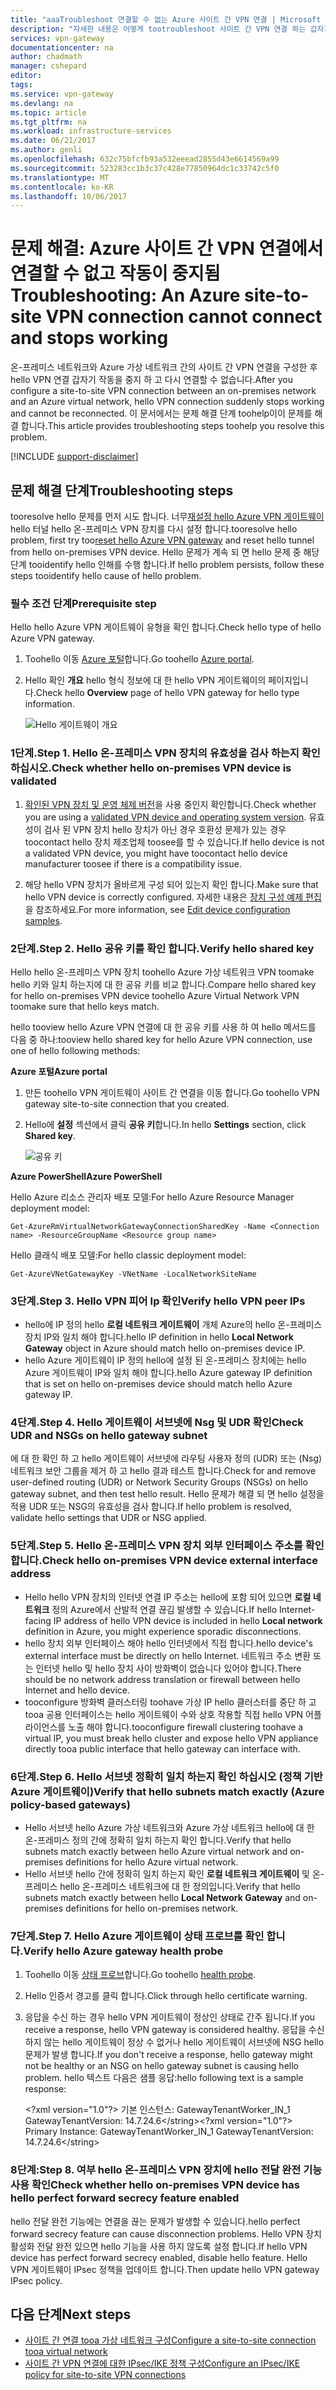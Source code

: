 ```yaml
---
title: "aaaTroubleshoot 연결할 수 없는 Azure 사이트 간 VPN 연결 | Microsoft Docs"
description: "자세한 내용은 어떻게 tootroubleshoot 사이트 간 VPN 연결 하는 갑자기 작동을 중단 하 고 다시 연결할 수 없습니다."
services: vpn-gateway
documentationcenter: na
author: chadmath
manager: cshepard
editor: 
tags: 
ms.service: vpn-gateway
ms.devlang: na
ms.topic: article
ms.tgt_pltfrm: na
ms.workload: infrastructure-services
ms.date: 06/21/2017
ms.author: genli
ms.openlocfilehash: 632c75bfcfb93a532eeead2855d43e6614569a99
ms.sourcegitcommit: 523283cc1b3c37c428e77850964dc1c33742c5f0
ms.translationtype: MT
ms.contentlocale: ko-KR
ms.lasthandoff: 10/06/2017
---
```

# <a name="troubleshooting-an-azure-site-to-site-vpn-connection-cannot-connect-and-stops-working"></a><span data-ttu-id="527b0-103">문제 해결: Azure 사이트 간 VPN 연결에서 연결할 수 없고 작동이 중지됨</span><span class="sxs-lookup"><span data-stu-id="527b0-103">Troubleshooting: An Azure site-to-site VPN connection cannot connect and stops working</span></span>

<span data-ttu-id="527b0-104">온-프레미스 네트워크와 Azure 가상 네트워크 간의 사이트 간 VPN 연결을 구성한 후 hello VPN 연결 갑자기 작동을 중지 하 고 다시 연결할 수 없습니다.</span><span class="sxs-lookup"><span data-stu-id="527b0-104">After you configure a site-to-site VPN connection between an on-premises network and an Azure virtual network, hello VPN connection suddenly stops working and cannot be reconnected.</span></span> <span data-ttu-id="527b0-105">이 문서에서는 문제 해결 단계 toohelp이이 문제를 해결 합니다.</span><span class="sxs-lookup"><span data-stu-id="527b0-105">This article provides troubleshooting steps toohelp you resolve this problem.</span></span> 

[!INCLUDE [support-disclaimer](../../includes/support-disclaimer.md)]

## <a name="troubleshooting-steps"></a><span data-ttu-id="527b0-106">문제 해결 단계</span><span class="sxs-lookup"><span data-stu-id="527b0-106">Troubleshooting steps</span></span>

<span data-ttu-id="527b0-107">tooresolve hello 문제를 먼저 시도 합니다. 너무[재설정 hello Azure VPN 게이트웨이](vpn-gateway-resetgw-classic.md) hello 터널 hello 온-프레미스 VPN 장치를 다시 설정 합니다.</span><span class="sxs-lookup"><span data-stu-id="527b0-107">tooresolve hello problem, first try too[reset hello Azure VPN gateway](vpn-gateway-resetgw-classic.md) and reset hello tunnel from hello on-premises VPN device.</span></span> <span data-ttu-id="527b0-108">Hello 문제가 계속 되 면 hello 문제 중 해당 단계 tooidentify hello 인해를 수행 합니다.</span><span class="sxs-lookup"><span data-stu-id="527b0-108">If hello problem persists, follow these steps tooidentify hello cause of hello problem.</span></span>

### <a name="prerequisite-step"></a><span data-ttu-id="527b0-109">필수 조건 단계</span><span class="sxs-lookup"><span data-stu-id="527b0-109">Prerequisite step</span></span>

<span data-ttu-id="527b0-110">Hello hello Azure VPN 게이트웨이 유형을 확인 합니다.</span><span class="sxs-lookup"><span data-stu-id="527b0-110">Check hello type of hello Azure VPN gateway.</span></span>

1. <span data-ttu-id="527b0-111">Toohello 이동 [Azure 포털](https://portal.azure.com)합니다.</span><span class="sxs-lookup"><span data-stu-id="527b0-111">Go toohello [Azure portal](https://portal.azure.com).</span></span>

2. <span data-ttu-id="527b0-112">Hello 확인 **개요** hello 형식 정보에 대 한 hello VPN 게이트웨이의 페이지입니다.</span><span class="sxs-lookup"><span data-stu-id="527b0-112">Check hello **Overview** page of hello VPN gateway for hello type information.</span></span>
    
    ![Hello 게이트웨이 개요](media\vpn-gateway-troubleshoot-site-to-site-cannot-connect\gatewayoverview.png)

### <a name="step-1-check-whether-hello-on-premises-vpn-device-is-validated"></a><span data-ttu-id="527b0-114">1단계.</span><span class="sxs-lookup"><span data-stu-id="527b0-114">Step 1.</span></span> <span data-ttu-id="527b0-115">Hello 온-프레미스 VPN 장치의 유효성을 검사 하는지 확인 하십시오.</span><span class="sxs-lookup"><span data-stu-id="527b0-115">Check whether hello on-premises VPN device is validated</span></span>

1. <span data-ttu-id="527b0-116">[확인된 VPN 장치 및 운영 체제 버전](vpn-gateway-about-vpn-devices.md#devicetable)을 사용 중인지 확인합니다.</span><span class="sxs-lookup"><span data-stu-id="527b0-116">Check whether you are using a [validated VPN device and operating system version](vpn-gateway-about-vpn-devices.md#devicetable).</span></span> <span data-ttu-id="527b0-117">유효성이 검사 된 VPN 장치 hello 장치가 아닌 경우 호환성 문제가 있는 경우 toocontact hello 장치 제조업체 toosee를 할 수 있습니다.</span><span class="sxs-lookup"><span data-stu-id="527b0-117">If hello device is not a validated VPN device, you might have toocontact hello device manufacturer toosee if there is a compatibility issue.</span></span>

2. <span data-ttu-id="527b0-118">해당 hello VPN 장치가 올바르게 구성 되어 있는지 확인 합니다.</span><span class="sxs-lookup"><span data-stu-id="527b0-118">Make sure that hello VPN device is correctly configured.</span></span> <span data-ttu-id="527b0-119">자세한 내용은 [장치 구성 예제 편집](/vpn-gateway-about-vpn-devices.md#editing)을 참조하세요.</span><span class="sxs-lookup"><span data-stu-id="527b0-119">For more information, see [Edit device configuration samples](/vpn-gateway-about-vpn-devices.md#editing).</span></span>

### <a name="step-2-verify-hello-shared-key"></a><span data-ttu-id="527b0-120">2단계.</span><span class="sxs-lookup"><span data-stu-id="527b0-120">Step 2.</span></span> <span data-ttu-id="527b0-121">Hello 공유 키를 확인 합니다.</span><span class="sxs-lookup"><span data-stu-id="527b0-121">Verify hello shared key</span></span>

<span data-ttu-id="527b0-122">Hello hello 온-프레미스 VPN 장치 toohello Azure 가상 네트워크 VPN toomake hello 키와 일치 하는지에 대 한 공유 키를 비교 합니다.</span><span class="sxs-lookup"><span data-stu-id="527b0-122">Compare hello shared key for hello on-premises VPN device toohello Azure Virtual Network VPN toomake sure that hello keys match.</span></span> 

<span data-ttu-id="527b0-123">hello tooview hello Azure VPN 연결에 대 한 공유 키를 사용 하 여 hello 메서드를 다음 중 하나:</span><span class="sxs-lookup"><span data-stu-id="527b0-123">tooview hello shared key for hello Azure VPN connection, use one of hello following methods:</span></span>

<span data-ttu-id="527b0-124">**Azure 포털**</span><span class="sxs-lookup"><span data-stu-id="527b0-124">**Azure portal**</span></span>

1. <span data-ttu-id="527b0-125">만든 toohello VPN 게이트웨이 사이트 간 연결을 이동 합니다.</span><span class="sxs-lookup"><span data-stu-id="527b0-125">Go toohello VPN gateway site-to-site connection that you created.</span></span>

2. <span data-ttu-id="527b0-126">Hello에 **설정** 섹션에서 클릭 **공유 키**합니다.</span><span class="sxs-lookup"><span data-stu-id="527b0-126">In hello **Settings** section, click **Shared key**.</span></span>
    
    ![공유 키](media/vpn-gateway-troubleshoot-site-to-site-cannot-connect/sharedkey.png)

<span data-ttu-id="527b0-128">**Azure PowerShell**</span><span class="sxs-lookup"><span data-stu-id="527b0-128">**Azure PowerShell**</span></span>

<span data-ttu-id="527b0-129">Hello Azure 리소스 관리자 배포 모델:</span><span class="sxs-lookup"><span data-stu-id="527b0-129">For hello Azure Resource Manager deployment model:</span></span>

    Get-AzureRmVirtualNetworkGatewayConnectionSharedKey -Name <Connection name> -ResourceGroupName <Resource group name>

<span data-ttu-id="527b0-130">Hello 클래식 배포 모델:</span><span class="sxs-lookup"><span data-stu-id="527b0-130">For hello classic deployment model:</span></span>

    Get-AzureVNetGatewayKey -VNetName -LocalNetworkSiteName

### <a name="step-3-verify-hello-vpn-peer-ips"></a><span data-ttu-id="527b0-131">3단계.</span><span class="sxs-lookup"><span data-stu-id="527b0-131">Step 3.</span></span> <span data-ttu-id="527b0-132">Hello VPN 피어 Ip 확인</span><span class="sxs-lookup"><span data-stu-id="527b0-132">Verify hello VPN peer IPs</span></span>

-   <span data-ttu-id="527b0-133">hello에 IP 정의 hello **로컬 네트워크 게이트웨이** 개체 Azure의 hello 온-프레미스 장치 IP와 일치 해야 합니다.</span><span class="sxs-lookup"><span data-stu-id="527b0-133">hello IP definition in hello **Local Network Gateway** object in Azure should match hello on-premises device IP.</span></span>
-   <span data-ttu-id="527b0-134">hello Azure 게이트웨이 IP 정의 hello에 설정 된 온-프레미스 장치에는 hello Azure 게이트웨이 IP와 일치 해야 합니다.</span><span class="sxs-lookup"><span data-stu-id="527b0-134">hello Azure gateway IP definition that is set on hello on-premises device should match hello Azure gateway IP.</span></span>

### <a name="step-4-check-udr-and-nsgs-on-hello-gateway-subnet"></a><span data-ttu-id="527b0-135">4단계.</span><span class="sxs-lookup"><span data-stu-id="527b0-135">Step 4.</span></span> <span data-ttu-id="527b0-136">Hello 게이트웨이 서브넷에 Nsg 및 UDR 확인</span><span class="sxs-lookup"><span data-stu-id="527b0-136">Check UDR and NSGs on hello gateway subnet</span></span>

<span data-ttu-id="527b0-137">에 대 한 확인 하 고 hello 게이트웨이 서브넷에 라우팅 사용자 정의 (UDR) 또는 (Nsg) 네트워크 보안 그룹을 제거 하 고 hello 결과 테스트 합니다.</span><span class="sxs-lookup"><span data-stu-id="527b0-137">Check for and remove user-defined routing (UDR) or Network Security Groups (NSGs) on hello gateway subnet, and then test hello result.</span></span> <span data-ttu-id="527b0-138">Hello 문제가 해결 되 면 hello 설정을 적용 UDR 또는 NSG의 유효성을 검사 합니다.</span><span class="sxs-lookup"><span data-stu-id="527b0-138">If hello problem is resolved, validate hello settings that UDR or NSG applied.</span></span>

### <a name="step-5-check-hello-on-premises-vpn-device-external-interface-address"></a><span data-ttu-id="527b0-139">5단계.</span><span class="sxs-lookup"><span data-stu-id="527b0-139">Step 5.</span></span> <span data-ttu-id="527b0-140">Hello 온-프레미스 VPN 장치 외부 인터페이스 주소를 확인 합니다.</span><span class="sxs-lookup"><span data-stu-id="527b0-140">Check hello on-premises VPN device external interface address</span></span>

- <span data-ttu-id="527b0-141">Hello hello VPN 장치의 인터넷 연결 IP 주소는 hello에 포함 되어 있으면 **로컬 네트워크** 정의 Azure에서 산발적 연결 끊김 발생할 수 있습니다.</span><span class="sxs-lookup"><span data-stu-id="527b0-141">If hello Internet-facing IP address of hello VPN device is included in hello **Local network** definition in Azure, you might experience sporadic disconnections.</span></span>
- <span data-ttu-id="527b0-142">hello 장치 외부 인터페이스 해야 hello 인터넷에서 직접 합니다.</span><span class="sxs-lookup"><span data-stu-id="527b0-142">hello device's external interface must be directly on hello Internet.</span></span> <span data-ttu-id="527b0-143">네트워크 주소 변환 또는 인터넷 hello 및 hello 장치 사이 방화벽이 없습니다 있어야 합니다.</span><span class="sxs-lookup"><span data-stu-id="527b0-143">There should be no network address translation or firewall between hello Internet and hello device.</span></span>
- <span data-ttu-id="527b0-144">tooconfigure 방화벽 클러스터링 toohave 가상 IP hello 클러스터를 중단 하 고 tooa 공용 인터페이스는 hello 게이트웨이 수와 상호 작용할 직접 hello VPN 어플라이언스를 노출 해야 합니다.</span><span class="sxs-lookup"><span data-stu-id="527b0-144">tooconfigure firewall clustering toohave a virtual IP, you must break hello cluster and expose hello VPN appliance directly tooa public interface that hello gateway can interface with.</span></span>

### <a name="step-6-verify-that-hello-subnets-match-exactly-azure-policy-based-gateways"></a><span data-ttu-id="527b0-145">6단계.</span><span class="sxs-lookup"><span data-stu-id="527b0-145">Step 6.</span></span> <span data-ttu-id="527b0-146">Hello 서브넷 정확히 일치 하는지 확인 하십시오 (정책 기반 Azure 게이트웨이)</span><span class="sxs-lookup"><span data-stu-id="527b0-146">Verify that hello subnets match exactly (Azure policy-based gateways)</span></span>

-   <span data-ttu-id="527b0-147">Hello 서브넷 hello Azure 가상 네트워크와 Azure 가상 네트워크 hello에 대 한 온-프레미스 정의 간에 정확히 일치 하는지 확인 합니다.</span><span class="sxs-lookup"><span data-stu-id="527b0-147">Verify that hello subnets match exactly between hello Azure virtual network and on-premises definitions for hello Azure virtual network.</span></span>
-   <span data-ttu-id="527b0-148">Hello 서브넷 hello 간에 정확히 일치 하는지 확인 **로컬 네트워크 게이트웨이** 및 온-프레미스 hello 온-프레미스 네트워크에 대 한 정의입니다.</span><span class="sxs-lookup"><span data-stu-id="527b0-148">Verify that hello subnets match exactly between hello **Local Network Gateway** and on-premises definitions for hello on-premises network.</span></span>

### <a name="step-7-verify-hello-azure-gateway-health-probe"></a><span data-ttu-id="527b0-149">7단계.</span><span class="sxs-lookup"><span data-stu-id="527b0-149">Step 7.</span></span> <span data-ttu-id="527b0-150">Hello Azure 게이트웨이 상태 프로브를 확인 합니다.</span><span class="sxs-lookup"><span data-stu-id="527b0-150">Verify hello Azure gateway health probe</span></span>

1. <span data-ttu-id="527b0-151">Toohello 이동 [상태 프로브](https://&lt;YourVirtualNetworkGatewayIP&gt;:8081/healthprobe)합니다.</span><span class="sxs-lookup"><span data-stu-id="527b0-151">Go toohello [health probe](https://&lt;YourVirtualNetworkGatewayIP&gt;:8081/healthprobe).</span></span>

2. <span data-ttu-id="527b0-152">Hello 인증서 경고를 클릭 합니다.</span><span class="sxs-lookup"><span data-stu-id="527b0-152">Click through hello certificate warning.</span></span>
3. <span data-ttu-id="527b0-153">응답을 수신 하는 경우 hello VPN 게이트웨이 정상인 상태로 간주 됩니다.</span><span class="sxs-lookup"><span data-stu-id="527b0-153">If you receive a response, hello VPN gateway is considered healthy.</span></span> <span data-ttu-id="527b0-154">응답을 수신 하지 않는 hello 게이트웨이 정상 수 없거나 hello 게이트웨이 서브넷에 NSG hello 문제가 발생 합니다.</span><span class="sxs-lookup"><span data-stu-id="527b0-154">If you don't receive a response, hello gateway might not be healthy or an NSG on hello gateway subnet is causing hello problem.</span></span> <span data-ttu-id="527b0-155">hello 텍스트 다음은 샘플 응답:</span><span class="sxs-lookup"><span data-stu-id="527b0-155">hello following text is a sample response:</span></span>

    <span data-ttu-id="527b0-156">&lt;?xml version="1.0"?>  <string xmlns="http://schemas.microsoft.com/2003/10/Serialization/">기본 인스턴스: GatewayTenantWorker_IN_1 GatewayTenantVersion: 14.7.24.6</string&gt;</span><span class="sxs-lookup"><span data-stu-id="527b0-156">&lt;?xml version="1.0"?>  <string xmlns="http://schemas.microsoft.com/2003/10/Serialization/">Primary Instance: GatewayTenantWorker_IN_1 GatewayTenantVersion: 14.7.24.6</string&gt;</span></span>

### <a name="step-8-check-whether-hello-on-premises-vpn-device-has-hello-perfect-forward-secrecy-feature-enabled"></a><span data-ttu-id="527b0-157">8단계:</span><span class="sxs-lookup"><span data-stu-id="527b0-157">Step 8.</span></span> <span data-ttu-id="527b0-158">여부 hello 온-프레미스 VPN 장치에 hello 전달 완전 기능 사용 확인</span><span class="sxs-lookup"><span data-stu-id="527b0-158">Check whether hello on-premises VPN device has hello perfect forward secrecy feature enabled</span></span>

<span data-ttu-id="527b0-159">hello 전달 완전 기능에는 연결을 끊는 문제가 발생할 수 있습니다.</span><span class="sxs-lookup"><span data-stu-id="527b0-159">hello perfect forward secrecy feature can cause disconnection problems.</span></span> <span data-ttu-id="527b0-160">Hello VPN 장치 활성화 전달 완전 있으면 hello 기능을 사용 하지 않도록 설정 합니다.</span><span class="sxs-lookup"><span data-stu-id="527b0-160">If hello VPN device has perfect forward secrecy enabled, disable hello feature.</span></span> <span data-ttu-id="527b0-161">Hello VPN 게이트웨이 IPsec 정책을 업데이트 합니다.</span><span class="sxs-lookup"><span data-stu-id="527b0-161">Then update hello VPN gateway IPsec policy.</span></span>

## <a name="next-steps"></a><span data-ttu-id="527b0-162">다음 단계</span><span class="sxs-lookup"><span data-stu-id="527b0-162">Next steps</span></span>

-   [<span data-ttu-id="527b0-163">사이트 간 연결 tooa 가상 네트워크 구성</span><span class="sxs-lookup"><span data-stu-id="527b0-163">Configure a site-to-site connection tooa virtual network</span></span>](vpn-gateway-howto-site-to-site-resource-manager-portal.md)
-   [<span data-ttu-id="527b0-164">사이트 간 VPN 연결에 대한 IPsec/IKE 정책 구성</span><span class="sxs-lookup"><span data-stu-id="527b0-164">Configure an IPsec/IKE policy for site-to-site VPN connections</span></span>](vpn-gateway-ipsecikepolicy-rm-powershell.md)
